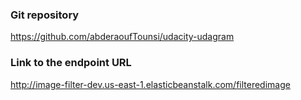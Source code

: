 ### Git repository

https://github.com/abderaoufTounsi/udacity-udagram

### Link to the endpoint URL
http://image-filter-dev.us-east-1.elasticbeanstalk.com/filteredimage
